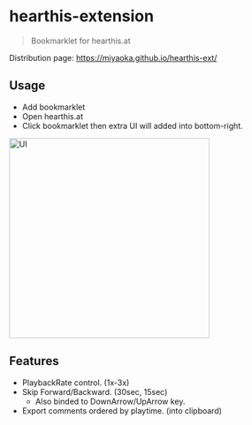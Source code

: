 # hearthis-extension
> Bookmarklet for hearthis.at

Distribution page: https://miyaoka.github.io/hearthis-ext/

## Usage

- Add bookmarklet
- Open hearthis.at
- Click bookmarklet then extra UI will added into bottom-right.

<img width="362" alt="UI" src="https://user-images.githubusercontent.com/1443118/35084064-73dd35ba-fc65-11e7-94ec-ec1c97a6190e.png">

## Features

- PlaybackRate control. (1x-3x)
- Skip Forward/Backward. (30sec, 15sec)
  - Also binded to DownArrow/UpArrow key.
- Export comments ordered by playtime. (into clipboard)
